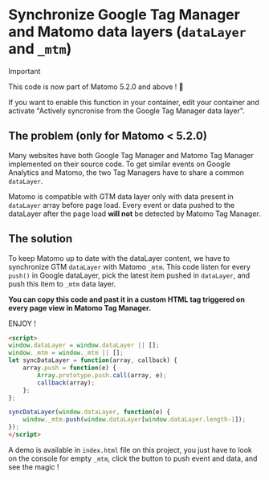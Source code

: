 ﻿# Synchronize Google Tag Manager and Matomo data layers (```dataLayer``` and ```_mtm```)


> [!IMPORTANT]
> This code is now part of Matomo 5.2.0 and above ! 🥳
>
> If you want to enable this function in your container, edit your container and activate "Actively syncronise from the Google Tag Manager data layer".

## The problem (only for Matomo < 5.2.0)
Many websites have both Google Tag Manager and Matomo Tag Manager implemented on their source code.
To get similar events on Google Analytics and Matomo, the two Tag Managers have to share a common ```dataLayer```.

Matomo is compatible with GTM data layer only with data present in ```dataLayer``` array before page load.
Every event or data pushed to the dataLayer after the page load **will not** be detected by Matomo Tag Manager.


## The solution
To keep Matomo up to date with the dataLayer content, we have to synchronize GTM ```dataLayer``` with Matomo ```_mtm```.
This code listen for every ```push()``` in Google dataLayer, pick the latest item pushed in ```dataLayer```, and push this item to ```_mtm``` data layer.

**You can copy this code and past it in a custom HTML tag triggered on every page view in Matomo Tag Manager.**

ENJOY !

```html
<script>
window.dataLayer = window.dataLayer || [];
window._mtm = window._mtm || [];
let syncDataLayer = function(array, callback) {
    array.push = function(e) {
        Array.prototype.push.call(array, e);
        callback(array);
    };
};

syncDataLayer(window.dataLayer, function(e) {
    window._mtm.push(window.dataLayer[window.dataLayer.length-1]);
});
</script>
```

A demo is available in ```index.html``` file on this project, you just have to look on the console for empty ```_mtm```, click the button to push event and data, and see the magic !

<!--
## Optional : Completely remove Google Tag Manager
In some cases, you want to keep the dataLayer but completely remove the Google Tag Manager tracking code. You can remove the code, but you must keep the initialization of ```dataLayer```.

Replace the Google Tag Manager code with this simple initialization code.

```html
<script>
 // Initialize GTM dataLayer to keep dataLayer working 
 window.dataLayer = window.dataLayer || [];
</script>
```
-->
